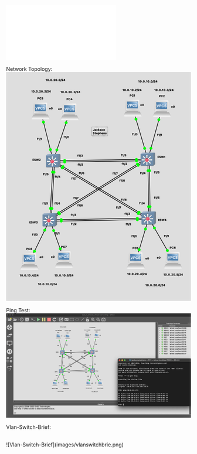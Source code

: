 

![Lab Instructions PDF:](images/ITC_247_Lab_4_Updated.pdf)

Network Topology: 
<br>
![Network Topology](images/network.png)
<br>

Ping Test: 
<br>
![Ping Test](images/ping-test.png)
<br>

Vlan-Switch-Brief: 

<br> 
![Vlan-Switch-Brief](images/vlanswitchbrie.png)
<br>
